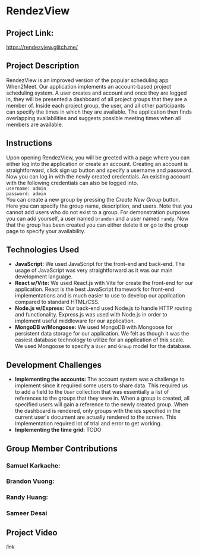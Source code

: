 # RendezView

## Project Link: 
https://rendezview.glitch.me/

## Project Description
RendezView is an improved version of the popular scheduling app When2Meet.
Our application implements an account-based project scheduling system. A user
creates and account and once they are logged in, they will be presented a dashboard
of all project groups that they are a member of. Inside each project group, the 
user, and all other participants can specify the times in which they are available.
The application then finds overlapping availabilities and suggests possible meeting times
when all members are available. 

## Instructions
Upon opening RendezView, you will be greeted with a page where you can either
log into the application or create an account. Creating an account is straightforward,
click sign up button and specify a username and password. Now you can log in with the 
newly created credentials. An existing account with the following credentials can also be
logged into.
<br />
`username: admin`<br />
`password: admin`<br />
You can create a new group by pressing the _Create New Group_ button. Here you
can specify the group name, description, and users. Note that you cannot add users
who do not exist to a group. For demonstration purposes you can add yourself, a user
named `brandon` and a user named `randy`. Now that the group has been created you can 
either delete it or go to the group page to specify your availability.


## Technologies Used
- **JavaScript:** We used JavaScript for the front-end and back-end. The usage of JavaScript
was very straightforward as it was our main development language. 
- **React w/Vite:** We used React.js with Vite for create the front-end for our application. React
is the best JavaScript framework for front-end implementations and is much easier to use to 
develop our application compared to standard HTML/CSS.
- **Node.js w/Express:** Our back-end used Node.js to handle HTTP routing and functionality. Express.js
was used with Node.js in order to implement useful middleware for our application. 
- **MongoDB w/Mongoose:** We used MongoDB with Mongoose for persistent data storage for our 
application. We felt as though it was the easiest database technology to utilize for an application
of this scale. We used Mongoose to specify a `User` and `Group` model for the database.

## Development Challenges
- **Implementing the accounts:** The account system was a challenge to implement since it required some users
to share data. This required us to add a field to the `User` collection that was essentially a list of 
references to the groups that they were in. When a group is created, all specified users will gain a reference
to the newly created group. When the dashboard is rendered, only groups with the ids specified in the current user's
document are actually rendered to the screen. This implementation required lot of trial and error to get working. 
- **Implementing the time grid:** TODO

## Group Member Contributions
### Samuel Karkache:
### Brandon Vuong: 
### Randy Huang: 
### Sameer Desai

## Project Video
_link_